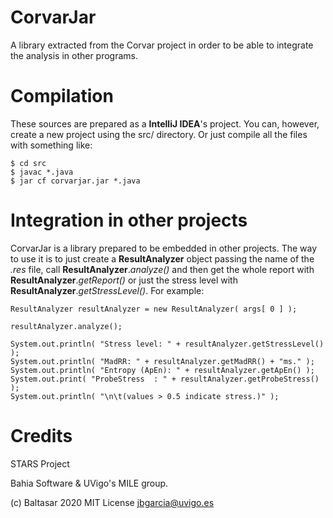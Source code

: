 # CorvarJar
A library extracted from the Corvar project in order to be able to integrate the analysis in other programs.

# Compilation
These sources are prepared as a **IntelliJ IDEA**'s project. You can, however, create a new project using the src/ directory. Or just compile all the files with something like:
```
$ cd src
$ javac *.java
$ jar cf corvarjar.jar *.java
```

# Integration in other projects
CorvarJar is a library prepared to be embedded in other projects.
The way to use it is to just create a **ResultAnalyzer** object passing the name of the *.res* file, call **ResultAnalyzer**.*analyze()* and then get the whole report with **ResultAnalyzer**.*getReport()* or just the stress level with **ResultAnalyzer**.*getStressLevel()*. For example:

```
ResultAnalyzer resultAnalyzer = new ResultAnalyzer( args[ 0 ] );

resultAnalyzer.analyze();

System.out.println( "Stress level: " + resultAnalyzer.getStressLevel() );
System.out.println( "MadRR: " + resultAnalyzer.getMadRR() + "ms." );
System.out.println( "Entropy (ApEn): " + resultAnalyzer.getApEn() );
System.out.print( "ProbeStress  : " + resultAnalyzer.getProbeStress() );
System.out.println( "\n\t(values > 0.5 indicate stress.)" );
```


# Credits

STARS Project

Bahia Software & UVigo's MILE group.

(c) Baltasar 2020 MIT License <jbgarcia@uvigo.es>
